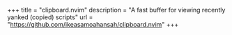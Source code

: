 +++
title = "clipboard.nvim"
description = "A fast buffer for viewing recently yanked (copied) scripts"
url = "https://github.com/ikeasamoahansah/clipboard.nvim"
+++